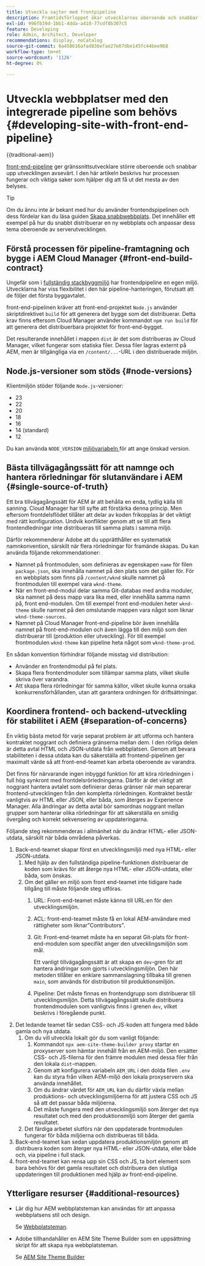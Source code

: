 ```yaml
---
title: Utveckla sajter med frontpipeline
description: Framtidsförloppet ökar utvecklarnas oberoende och snabbar upp utvecklingsprocessen. I den här artikeln beskrivs viktiga aspekter av frontprocessen för att säkerställa optimala prestanda och effektivitet.
exl-id: 996fb39d-1bb1-4dda-a418-77cdf8b307c5
feature: Developing
role: Admin, Architect, Developer
recommendations: display, noCatalog
source-git-commit: 0a458616afad836efae27e67dbe145fc44bee968
workflow-type: tm+mt
source-wordcount: '1126'
ht-degree: 0%

---
```



# Utveckla webbplatser med den integrerade pipeline som behövs {#developing-site-with-front-end-pipeline}

{{traditional-aem}}

[front-end-pipeline](/help/implementing/cloud-manager/configuring-pipelines/introduction-ci-cd-pipelines.md#front-end) ger gränssnittsutvecklare större oberoende och snabbar upp utvecklingen avsevärt. I den här artikeln beskrivs hur processen fungerar och viktiga saker som hjälper dig att få ut det mesta av den belyses.

>[!TIP]
>
>Om du ännu inte är bekant med hur du använder frontendspipelinen och dess fördelar kan du läsa guiden [Skapa snabbwebbplats](/help/journey-sites/quick-site/overview.md). Det innehåller ett exempel på hur du snabbt distribuerar en ny webbplats och anpassar dess tema oberoende av serverutvecklingen.

## Förstå processen för pipeline-framtagning och bygge i AEM Cloud Manager {#front-end-build-contract}

Ungefär som i [fullständig stackbyggmiljö](/help/implementing/cloud-manager/getting-access-to-aem-in-cloud/build-environment-details.md) har frontendpipeline en egen miljö. Utvecklarna har viss flexibilitet i den här pipeline-hanteringen, förutsatt att de följer det första byggavtalet.

front-end-pipelinen kräver att front-end-projektet `Node.js` använder skriptdirektivet `build` för att generera det bygge som det distribuerar. Detta krav finns eftersom Cloud Manager använder kommandot `npm run build` för att generera det distribuerbara projektet för front-end-bygget.

Det resulterande innehållet i mappen `dist` är det som distribueras av Cloud Manager, vilket fungerar som statiska filer. Dessa filer lagras externt på AEM, men är tillgängliga via en `/content/...`-URL i den distribuerade miljön.

## Node.js-versioner som stöds {#node-versions}

Klientmiljön stöder följande `Node.js`-versioner:

* 23
* 22
* 20
* 18
* 16
* 14 (standard)
* 12

Du kan använda `NODE_VERSION` [miljövariabeln ](/help/implementing/cloud-manager/environment-variables.md) för att ange önskad version.

## Bästa tillvägagångssätt för att namnge och hantera rörledningar för slutanvändare i AEM {#single-source-of-truth}

Ett bra tillvägagångssätt för AEM är att behålla en enda, tydlig källa till sanning. Cloud Manager har till syfte att förstärka denna princip. Men eftersom frontdelsflödet tillåter att delar av koden frikopplas är det viktigt med rätt konfiguration. Undvik konflikter genom att se till att flera frontendledningar inte distribueras till samma plats i samma miljö.

Därför rekommenderar Adobe att du upprätthåller en systematisk namnkonvention, särskilt när flera rörledningar för framände skapas. Du kan använda följande rekommendationer:

* Namnet på frontmodulen, som definieras av egenskapen `name` för filen `package.json`, ska innehålla namnet på den plats som det gäller för. För en webbplats som finns på `/content/wknd` skulle namnet på frontmodulen till exempel vara `wknd-theme`.
* När en front-end-modul delar samma Git-databas med andra moduler, ska namnet på dess mapp vara lika med, eller innehålla samma namn på, front end-modulen. Om till exempel front end-modulen heter `wknd-theme` skulle namnet på den omslutande mappen vara något som liknar `wknd-theme-sources`.
* Namnet på Cloud Manager front-end-pipeline bör även innehålla namnet på front-end-modulen och även lägga till den miljö som den distribuerar till (produktion eller utveckling). För till exempel frontmodulen `wknd-theme` kan pipeline heta något som `wknd-theme-prod`.

En sådan konvention förhindrar följande misstag vid distribution:

* Använder en frontendmodul på fel plats.
* Skapa flera frontendmoduler som tillämpar samma plats, vilket skulle skriva över varandra.
* Att skapa flera rörledningar för samma källor, vilket skulle kunna orsaka konkurrensförhållanden, utan att garantera ordningen för driftsättningar.

## Koordinera frontend- och backend-utveckling för stabilitet i AEM {#separation-of-concerns}

En viktig bästa metod för varje separat problem är att utforma och hantera kontraktet noggrant och definiera gränserna mellan dem. I den rörliga delen är detta avtal HTML och JSON-utdata från webbplatsen. Genom att bevara stabiliteten i dessa utdata kan du säkerställa att frontend-pipelinen ger maximalt värde så att front-end-teamet kan arbeta oberoende av varandra.

Det finns för närvarande ingen inbyggd funktion för att köra rörledningen i full hög synkront med frontdelsrörledningarna. Därför är det viktigt att noggrant hantera avtalet som definierar deras gränser när man separerar frontend-utvecklingen från den kompletta rörledningen. Kontraktet består vanligtvis av HTML eller JSON, eller båda, som återges av Experience Manager. Alla ändringar av detta avtal bör samordnas noggrant mellan grupper som hanterar olika rörledningar för att säkerställa en smidig övergång och korrekt sekvensering av uppdateringarna.

Följande steg rekommenderas i allmänhet när du ändrar HTML- eller JSON-utdata, särskilt när båda områdena påverkas.

1. Back-end-teamet skapar först en utvecklingsmiljö med nya HTML- eller JSON-utdata.
   1. Med hjälp av den fullständiga pipeline-funktionen distribuerar de koden som krävs för att återge nya HTML- eller JSON-utdata, eller båda, som önskas.
   1. Om det gäller en miljö som front end-teamet inte tidigare hade tillgång till måste följande steg utföras.
      1. URL: Front-end-teamet måste känna till URL:en för den utvecklingsmiljön.
      1. ACL: front-end-teamet måste få en lokal AEM-användare med rättigheter som liknar&quot;Contributors&quot;.
      1. Git: Front-end-teamet måste ha en separat Git-plats för front-end-modulen som specifikt anger den utvecklingsmiljön som mål.

         Ett vanligt tillvägagångssätt är att skapa en `dev`-gren för att hantera ändringar som gjorts i utvecklingsmiljön. Den här metoden tillåter en enklare sammanslagning tillbaka till grenen `main`, som används för distribution till produktionsmiljön.

      1. Pipeline: Det måste finnas en frontendgrupp som distribuerar till utvecklingsmiljön. Detta tillvägagångssätt skulle distribuera frontendmodulen som vanligtvis finns i grenen `dev`, vilket beskrivs i föregående punkt.
1. Det ledande teamet får sedan CSS- och JS-koden att fungera med både gamla och nya utdata.
   1. Om du vill utveckla lokalt gör du som vanligt följande:
      1. Kommandot `npx aem-site-theme-builder proxy` startar en proxyserver som hämtar innehåll från en AEM-miljö. Den ersätter CSS- och JS-filerna för den främre modulen med dessa filer från den lokala `dist`-mappen.
      1. Genom att konfigurera variabeln `AEM_URL` i den dolda filen `.env` kan du styra från vilken AEM-miljö den lokala proxyservern ska använda innehållet.
      1. Om du ändrar värdet för `AEM_URL` kan du därför växla mellan produktions- och utvecklingsmiljöerna för att justera CSS och JS så att det passar båda miljöerna.
      1. Det måste fungera med den utvecklingsmiljö som återger det nya resultatet och med den produktionsmiljö som återger det gamla resultatet.
   1. Det färdiga arbetet slutförs när den uppdaterade frontmodulen fungerar för båda miljöerna och distribueras till båda.
1. Back-end-teamet kan sedan uppdatera produktionsmiljön genom att distribuera koden som återger nya HTML- eller JSON-utdata, eller både och, via pipeline i full stack.
1. front-end-teamet kan rensa upp sin CSS och JS, ta bort element som bara behövs för det gamla resultatet och distribuera den slutliga uppdateringen till produktionen med hjälp av front-end-pipeline.

## Ytterligare resurser {#additional-resources}

* Lär dig hur AEM webbplatsteman kan användas för att anpassa webbplatsens stil och design.

  Se [Webbplatsteman](/help/sites-cloud/administering/site-creation/site-themes.md).

* Adobe tillhandahåller en AEM Site Theme Builder som en uppsättning skript för att skapa nya webbplatsteman.

  Se [AEM Site Theme Builder](https://github.com/adobe/aem-site-theme-builder)



